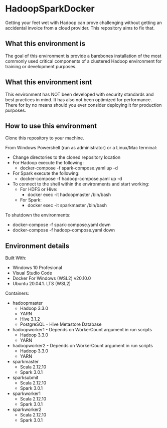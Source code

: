 # HadoopSparkDocker
Getting your feet wet with Hadoop can prove challenging without getting an accidental invoice from a cloud provider.  This repository aims to fix that.

## What this environment is
The goal of this environment is provide a barebones installation of the most commonly used critical components of a clustered Hadoop environment for training or development purposes.

## What this environment isnt
This environment has NOT been developed with security standards and best practices in mind.  It has also not been optimized for performance.  There for by no means should you ever consider deploying it for production purposes.


## How to use this environment
Clone this repository to your machine.

From Windows Powershell (run as administrator) or a Linux/Mac terminal:
- Change directories to the cloned repository location
- For Hadoop execute the following:
    - docker-compose -f spark-compose.yaml up -d
- For Spark execute the following:
    - docker-compose -f hadoop-compose.yaml up -d
- To connect to the shell within the environments and start working:
    - For HDFS or Hive:
        - docker exec -it hadoopmaster /bin/bash
    - For Spark:
        - docker exec -it sparkmaster /bin/bash

To shutdown the environments:
- docker-compose -f spark-compose.yaml down
- docker-compose -f hadoop-compose.yaml down


## Environment details
Built With:
- Windows 10 Profesional
- Visual Studio Code
- Docker For Windows (WSL2) v20.10.0
- Ubuntu 20.04.1. LTS (WSL2)

Containers:
- hadoopmaster
    - Hadoop 3.3.0
    - YARN 
    - Hive 3.1.2
    - PostgreSQL - Hive Metastore Database
- hadoopworker1 - Depends on WorkerCount argument in run scripts
    - Hadoop 3.3.0
    - YARN
- hadoopworker2 - Depends on WorkerCount argument in run scripts
    - Hadoop 3.3.0
    - YARN
- sparkmaster 
    - Scala 2.12.10
    - Spark 3.0.1
- sparksubmit
    - Scala 2.12.10
    - Spark 3.0.1
- sparkworker1 
    - Scala 2.12.10
    - Spark 3.0.1
- sparkworker2
    - Scala 2.12.10
    - Spark 3.0.1
